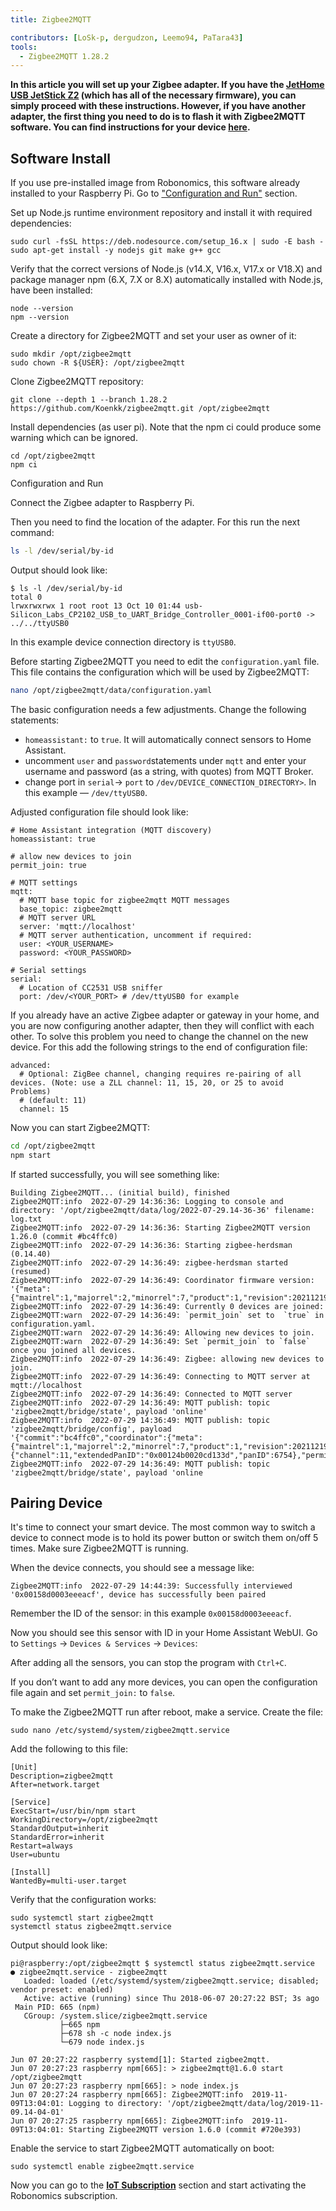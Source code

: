 ```yaml
---
title: Zigbee2MQTT

contributors: [LoSk-p, dergudzon, Leemo94, PaTara43]
tools:
  - Zigbee2MQTT 1.28.2
---
```


**In this article you will set up your Zigbee adapter. If you have the [JetHome USB JetStick Z2](https://jethome.ru/z2/?sl=en) (which has all of the necessary firmware), you can simply proceed with these instructions. However, if you have another adapter, the first thing you need to do is to flash it with Zigbee2MQTT software. You can find instructions for your device [here](https://www.zigbee2mqtt.io/information/supported_adapters.html).**

## Software Install

<robo-wiki-note type="warning">

  If you use pre-installed image from Robonomics, this software already installed to your Raspberry Pi. Go to ["Configuration and Run"](/docs/zigbee-to-mqtt#config-and-run) section.

</robo-wiki-note>

Set up Node.js runtime environment repository and install it with required dependencies:

```shell
sudo curl -fsSL https://deb.nodesource.com/setup_16.x | sudo -E bash -
sudo apt-get install -y nodejs git make g++ gcc
```

Verify that the correct versions of Node.js (v14.X, V16.x, V17.x or V18.X) and package manager npm (6.X, 7.X or 8.X) automatically installed with Node.js, have been installed:

```shell
node --version
npm --version
```

Create a directory for Zigbee2MQTT and set your user as owner of it:
```shell
sudo mkdir /opt/zigbee2mqtt
sudo chown -R ${USER}: /opt/zigbee2mqtt
```

Clone Zigbee2MQTT repository:
```shell
git clone --depth 1 --branch 1.28.2 https://github.com/Koenkk/zigbee2mqtt.git /opt/zigbee2mqtt
```

Install dependencies (as user pi). Note that the npm ci could produce some warning which can be ignored.
```shell
cd /opt/zigbee2mqtt
npm ci
```

<robo-wiki-title :type="2" anchor="config-and-run">
Configuration and Run
</robo-wiki-title>

Connect the Zigbee adapter to Raspberry Pi.

<robo-wiki-picture src="home-assistant/connect-stick.gif" />

Then you need to find the location of the adapter. For this run the next command:

```bash
ls -l /dev/serial/by-id
```

Output should look like:

```shell
$ ls -l /dev/serial/by-id
total 0
lrwxrwxrwx 1 root root 13 Oct 10 01:44 usb-Silicon_Labs_CP2102_USB_to_UART_Bridge_Controller_0001-if00-port0 -> ../../ttyUSB0

```

In this example device connection directory is `ttyUSB0`.

Before starting Zigbee2MQTT you need to edit the `configuration.yaml` file. This file contains the configuration which will be used by Zigbee2MQTT:

```bash
nano /opt/zigbee2mqtt/data/configuration.yaml
```

The basic configuration needs a few adjustments. Change the following statements:
 - `homeassistant:` to `true`. It will automatically connect sensors to Home Assistant.
 - uncomment `user` and `password`statements under `mqtt` and enter your username and password (as a string, with quotes) from MQTT Broker.
 - change port in `serial`-> `port` to `/dev/DEVICE_CONNECTION_DIRECTORY>`. In this example — `/dev/ttyUSB0`.

Adjusted configuration file should look like:

```shell
# Home Assistant integration (MQTT discovery)
homeassistant: true

# allow new devices to join
permit_join: true

# MQTT settings
mqtt:
  # MQTT base topic for zigbee2mqtt MQTT messages
  base_topic: zigbee2mqtt
  # MQTT server URL
  server: 'mqtt://localhost'
  # MQTT server authentication, uncomment if required:
  user: <YOUR_USERNAME>
  password: <YOUR_PASSWORD>

# Serial settings
serial:
  # Location of CC2531 USB sniffer
  port: /dev/<YOUR_PORT> # /dev/ttyUSB0 for example
```

<robo-wiki-note type="warning">

  If you already have an active Zigbee adapter or gateway in your home, and you are now configuring another adapter, then they will conflict with each other. To solve this problem you need to change the channel on the new device. For this add the following strings to the end of configuration file:

</robo-wiki-note>

```shell
advanced:
  # Optional: ZigBee channel, changing requires re-pairing of all devices. (Note: use a ZLL channel: 11, 15, 20, or 25 to avoid Problems)
  # (default: 11)
  channel: 15
```

Now you can start Zigbee2MQTT:

```bash
cd /opt/zigbee2mqtt
npm start
```

If started successfully, you will see something like:


```shell
Building Zigbee2MQTT... (initial build), finished
Zigbee2MQTT:info  2022-07-29 14:36:36: Logging to console and directory: '/opt/zigbee2mqtt/data/log/2022-07-29.14-36-36' filename: log.txt
Zigbee2MQTT:info  2022-07-29 14:36:36: Starting Zigbee2MQTT version 1.26.0 (commit #bc4ffc0)
Zigbee2MQTT:info  2022-07-29 14:36:36: Starting zigbee-herdsman (0.14.40)
Zigbee2MQTT:info  2022-07-29 14:36:49: zigbee-herdsman started (resumed)
Zigbee2MQTT:info  2022-07-29 14:36:49: Coordinator firmware version: '{"meta":{"maintrel":1,"majorrel":2,"minorrel":7,"product":1,"revision":20211219,"transportrev":2},"type":"zStack3x0"}'
Zigbee2MQTT:info  2022-07-29 14:36:49: Currently 0 devices are joined:
Zigbee2MQTT:warn  2022-07-29 14:36:49: `permit_join` set to  `true` in configuration.yaml.
Zigbee2MQTT:warn  2022-07-29 14:36:49: Allowing new devices to join.
Zigbee2MQTT:warn  2022-07-29 14:36:49: Set `permit_join` to `false` once you joined all devices.
Zigbee2MQTT:info  2022-07-29 14:36:49: Zigbee: allowing new devices to join.
Zigbee2MQTT:info  2022-07-29 14:36:49: Connecting to MQTT server at mqtt://localhost
Zigbee2MQTT:info  2022-07-29 14:36:49: Connected to MQTT server
Zigbee2MQTT:info  2022-07-29 14:36:49: MQTT publish: topic 'zigbee2mqtt/bridge/state', payload 'online'
Zigbee2MQTT:info  2022-07-29 14:36:49: MQTT publish: topic 'zigbee2mqtt/bridge/config', payload '{"commit":"bc4ffc0","coordinator":{"meta":{"maintrel":1,"majorrel":2,"minorrel":7,"product":1,"revision":20211219,"transportrev":2},"type":"zStack3x0"},"log_level":"info","network":{"channel":11,"extendedPanID":"0x00124b0020cd133d","panID":6754},"permit_join":true,"version":"1.26.0"}'
Zigbee2MQTT:info  2022-07-29 14:36:49: MQTT publish: topic 'zigbee2mqtt/bridge/state', payload 'online
```

## Pairing Device

It's time to connect your smart device. The most common way to switch a device to connect mode is to hold its power button or switch them on/off 5 times. Make sure Zigbee2MQTT is running.

<robo-wiki-picture src="home-assistant/switch-device.gif" />

When the device connects, you should see a message like:

```
Zigbee2MQTT:info  2022-07-29 14:44:39: Successfully interviewed '0x00158d0003eeeacf', device has successfully been paired
```
Remember the ID of the sensor: in this example `0x00158d0003eeeacf`.

Now you should see this sensor with ID in your Home Assistant WebUI. Go to `Settings` -> `Devices & Services` -> `Devices`:

<robo-wiki-picture src="home-assistant/mqtt-devices.jpg" />

After adding all the sensors, you can stop the program with `Ctrl+C`.

<robo-wiki-note type="note"> 

  If you don’t want to add any more devices, you can open the configuration file again and set `permit_join:` to `false`.
  
</robo-wiki-note>

To make the Zigbee2MQTT run after reboot, make a service. Create the file:

```shell
sudo nano /etc/systemd/system/zigbee2mqtt.service
```

Add the following to this file:

```shell
[Unit]
Description=zigbee2mqtt
After=network.target

[Service]
ExecStart=/usr/bin/npm start
WorkingDirectory=/opt/zigbee2mqtt
StandardOutput=inherit
StandardError=inherit
Restart=always
User=ubuntu

[Install]
WantedBy=multi-user.target
```

Verify that the configuration works:

```shell
sudo systemctl start zigbee2mqtt
systemctl status zigbee2mqtt.service
```

Output should look like:
```
pi@raspberry:/opt/zigbee2mqtt $ systemctl status zigbee2mqtt.service
● zigbee2mqtt.service - zigbee2mqtt
   Loaded: loaded (/etc/systemd/system/zigbee2mqtt.service; disabled; vendor preset: enabled)
   Active: active (running) since Thu 2018-06-07 20:27:22 BST; 3s ago
 Main PID: 665 (npm)
   CGroup: /system.slice/zigbee2mqtt.service
           ├─665 npm
           ├─678 sh -c node index.js
           └─679 node index.js

Jun 07 20:27:22 raspberry systemd[1]: Started zigbee2mqtt.
Jun 07 20:27:23 raspberry npm[665]: > zigbee2mqtt@1.6.0 start /opt/zigbee2mqtt
Jun 07 20:27:23 raspberry npm[665]: > node index.js
Jun 07 20:27:24 raspberry npm[665]: Zigbee2MQTT:info  2019-11-09T13:04:01: Logging to directory: '/opt/zigbee2mqtt/data/log/2019-11-09.14-04-01'
Jun 07 20:27:25 raspberry npm[665]: Zigbee2MQTT:info  2019-11-09T13:04:01: Starting Zigbee2MQTT version 1.6.0 (commit #720e393)
```

Enable the service to start Zigbee2MQTT automatically on boot:

```shell
sudo systemctl enable zigbee2mqtt.service
```

Now you can go to the [**IoT Subscription**](/docs/sub-activate) section and start activating the Robonomics subscription.